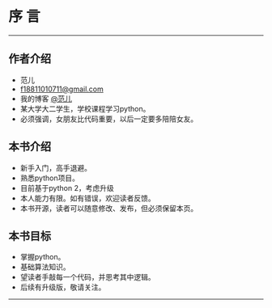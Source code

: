# 序 言

***

## 作者介绍

* 范儿
* f18811010711@gmail.com
* 我的博客  [@范儿](www.seule.cn)
* 某大学大二学生，学校课程学习python。
* 必须强调，女朋友比代码重要，以后一定要多陪陪女友。

## 本书介绍

* 新手入门，高手退避。
* 熟悉python项目。
* 目前基于python 2，考虑升级
* 本人能力有限。如有错误，欢迎读者反馈。
* 本书开源，读者可以随意修改、发布，但必须保留本页。

## 本书目标

* 掌握python。
* 基础算法知识。
* 望读者手敲每一个代码，并思考其中逻辑。
* 后续有升级版，敬请关注。

***